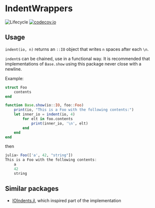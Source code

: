 # IndentWrappers

![Lifecycle](https://img.shields.io/badge/lifecycle-experimental-orange.svg)
[![codecov.io](http://codecov.io/github/tpapp/IndentWrappers.jl/coverage.svg?branch=master)](http://codecov.io/github/tpapp/IndentWrappers.jl?branch=master)

## Usage

`indent(io, n)` returns an `::IO` object that writes `n` spaces after each `\n`.

`indent`s can be chained, use in a functional way. It is recommended that implementations of `Base.show` using this package never close with a newline.

Example:

```julia
struct Foo
    contents
end

function Base.show(io::IO, foo::Foo)
    print(io, "This is a Foo with the following contents:")
    let inner_io = indent(io, 4)
        for elt in foo.contents
            print(inner_io, '\n', elt)
        end
    end
end
```

then

```julia
julia> Foo(['a', 42, "string"])
This is a Foo with the following contents:
    a
    42
    string
```

## Similar packages

- [IOIndents.jl](https://github.com/KristofferC/IOIndents.jl), which inspired part of the implementation
